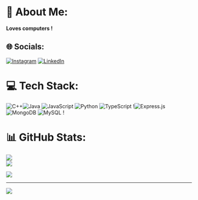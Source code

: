 # 💫 About Me:
**Loves computers !**


## 🌐 Socials:
[![Instagram](https://img.shields.io/badge/Instagram-%23E4405F.svg?logo=Instagram&logoColor=white)](https://instagram.com/dipankarkumarsingh) [![LinkedIn](https://img.shields.io/badge/LinkedIn-%230077B5.svg?logo=linkedin&logoColor=white)](https://linkedin.com/in/dipankar-kumar-singh) 

<!-- <a href="https://app.daily.dev/Dipankar_Kumar_Singh"><img src="https://api.daily.dev/devcards/a248742bf01940e4b312137a24fe9c45.png?r=iz8" width="400" alt="Dipankar Kumar Singh's Dev Card"/></a> -->

# 💻 Tech Stack:
![C++](https://img.shields.io/badge/c++-%2300599C.svg?style=for-the-badge&logo=c%2B%2B&logoColor=white)![Java](https://img.shields.io/badge/java-%23ED8B00.svg?style=for-the-badge&logo=java&logoColor=white) ![JavaScript](https://img.shields.io/badge/javascript-%23323330.svg?style=for-the-badge&logo=javascript&logoColor=%23F7DF1E) ![Python](https://img.shields.io/badge/python-3670A0?style=for-the-badge&logo=python&logoColor=ffdd54) ![TypeScript](https://img.shields.io/badge/typescript-%23007ACC.svg?style=for-the-badge&logo=typescript&logoColor=white) !![Express.js](https://img.shields.io/badge/express.js-%23404d59.svg?style=for-the-badge&logo=express&logoColor=%2361DAFB)  ![MongoDB](https://img.shields.io/badge/MongoDB-%234ea94b.svg?style=for-the-badge&logo=mongodb&logoColor=white) ![MySQL](https://img.shields.io/badge/mysql-%2300f.svg?style=for-the-badge&logo=mysql&logoColor=white) !
# 📊 GitHub Stats:
![](https://github-readme-streak-stats.herokuapp.com/?user=dipankar-kumar-singh&theme=tokyonight&hide_border=false)<br/>
![](https://github-readme-stats.vercel.app/api/top-langs/?username=dipankar-kumar-singh&theme=tokyonight&hide_border=false&include_all_commits=false&count_private=false&layout=compact)

![](https://komarev.com/ghpvc/?username=dipankar-kumar-sing)


---
[![](https://visitcount.itsvg.in/api?id=dipankar-kumar-singh&icon=0&color=0)](https://visitcount.itsvg.in)

<!-- Proudly created with GPRM ( https://gprm.itsvg.in ) -->
